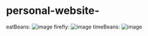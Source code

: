 # personal-website-
eatBeans:
![image](https://github.com/strangerDemon/personal-website-/tree/master/static/images/demosCover/eatBeans.gif)
firefly:
![image](https://github.com/strangerDemon/personal-website-/tree/master/static/images/demosCover/firefly.gif)
timeBeans:
![image](https://github.com/strangerDemon/personal-website-/tree/master/static/images/demosCover/timeBeans.gif)